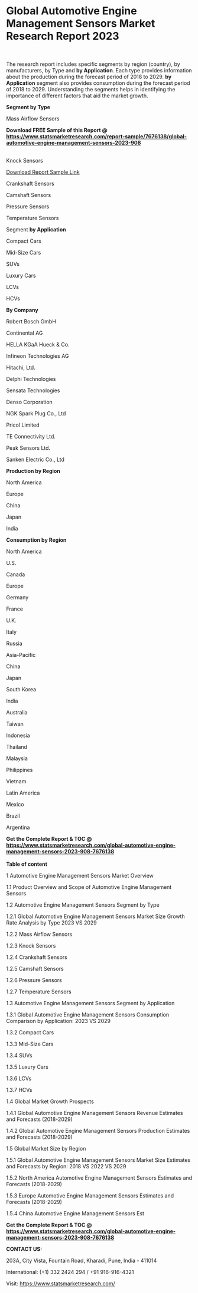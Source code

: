 <h1>Global Automotive Engine Management Sensors Market Research Report 2023</h1><br/><p>The research report includes specific segments by region (country), by manufacturers, by Type and <strong>by Application</strong>. Each type provides information about the production during the forecast period of 2018 to 2029. <strong>by Application</strong> segment also provides consumption during the forecast period of 2018 to 2029. Understanding the segments helps in identifying the importance of different factors that aid the market growth.</p><p><strong>Segment by Type</strong></p><p>Mass Airflow Sensors</p><div><b>Download FREE Sample of this Report @ <a href="https://www.statsmarketresearch.com/download-free-sample/7676138/global-automotive-engine-management-sensors-2023-908">https://www.statsmarketresearch.com/report-sample/7676138/global-automotive-engine-management-sensors-2023-908</a></b></div><br><p>Knock Sensors</p><p><a href="https://www.statsmarketresearch.com/download-free-sample/7676138/global-automotive-engine-management-sensors-2023-908">Download Report Sample Link</a></p><p>Crankshaft Sensors</p><p>Camshaft Sensors</p><p>Pressure Sensors</p><p>Temperature Sensors</p><p>Segment <strong>by Application</strong></p><p>Compact Cars</p><p>Mid-Size Cars</p><p>SUVs</p><p>Luxury Cars</p><p>LCVs</p><p>HCVs</p><p><strong>By Company</strong></p><p>Robert Bosch GmbH</p><p>Continental AG</p><p>HELLA KGaA Hueck & Co.</p><p>Infineon Technologies AG</p><p>Hitachi, Ltd.</p><p>Delphi Technologies</p><p>Sensata Technologies</p><p>Denso Corporation</p><p>NGK Spark Plug Co., Ltd</p><p>Pricol Limited</p><p>TE Connectivity Ltd.</p><p>Peak Sensors Ltd.</p><p>Sanken Electric Co., Ltd</p><p><strong>Production by Region</strong></p><p>North America</p><p>Europe</p><p>China</p><p>Japan</p><p>India</p><p><strong>Consumption by Region</strong></p><p>North America</p><p>U.S.</p><p>Canada</p><p>Europe</p><p>Germany</p><p>France</p><p>U.K.</p><p>Italy</p><p>Russia</p><p>Asia-Pacific</p><p>China</p><p>Japan</p><p>South Korea</p><p>India</p><p>Australia</p><p>Taiwan</p><p>Indonesia</p><p>Thailand</p><p>Malaysia</p><p>Philippines</p><p>Vietnam</p><p>Latin America</p><p>Mexico</p><p>Brazil</p><p>Argentina</p><div><b>Get the Complete Report & TOC @ <a href="https://www.statsmarketresearch.com/global-automotive-engine-management-sensors-2023-908-7676138">https://www.statsmarketresearch.com/global-automotive-engine-management-sensors-2023-908-7676138</a></b></div><br><b>Table of content</b><p>1 Automotive Engine Management Sensors Market Overview<br />
 
  1.1 Product Overview and Scope of Automotive Engine Management Sensors<br />
 
  1.2 Automotive Engine Management Sensors Segment by Type<br />
 
  1.2.1 Global Automotive Engine Management Sensors Market Size Growth Rate Analysis by Type 2023 VS 2029<br />
 
  1.2.2 Mass Airflow Sensors<br />
 
  1.2.3 Knock Sensors<br />
 
  1.2.4 Crankshaft Sensors<br />
 
  1.2.5 Camshaft Sensors<br />
 
  1.2.6 Pressure Sensors<br />
 
  1.2.7 Temperature Sensors<br />
 
  1.3 Automotive Engine Management Sensors Segment by Application<br />
 
  1.3.1 Global Automotive Engine Management Sensors Consumption Comparison by Application: 2023 VS 2029<br />
 
  1.3.2 Compact Cars<br />
 
  1.3.3 Mid-Size Cars<br />
 
  1.3.4 SUVs<br />
 
  1.3.5 Luxury Cars<br />
 
  1.3.6 LCVs<br />
 
  1.3.7 HCVs<br />
 
  1.4 Global Market Growth Prospects<br />
 
  1.4.1 Global Automotive Engine Management Sensors Revenue Estimates and Forecasts (2018-2029)<br />
 
  1.4.2 Global Automotive Engine Management Sensors Production Estimates and Forecasts (2018-2029)<br />
 
  1.5 Global Market Size by Region<br />
 
  1.5.1 Global Automotive Engine Management Sensors Market Size Estimates and Forecasts by Region: 2018 VS 2022 VS 2029<br />
 
  1.5.2 North America Automotive Engine Management Sensors Estimates and Forecasts (2018-2029)<br />
 
  1.5.3 Europe Automotive Engine Management Sensors Estimates and Forecasts (2018-2029)<br />
 
  1.5.4 China Automotive Engine Management Sensors Est<br><div><b>Get the Complete Report & TOC @ <a href="https://www.statsmarketresearch.com/global-automotive-engine-management-sensors-2023-908-7676138">https://www.statsmarketresearch.com/global-automotive-engine-management-sensors-2023-908-7676138</a></b></div></p>
 
 <b>CONTACT US:</b><br>
 
 203A, City Vista, Fountain Road, Kharadi, Pune, India - 411014 <br>
 
 International: (+1) 332 2424 294 / +91 916-916-4321<br>
 
 Visit: <a href="https://www.statsmarketresearch.com/">https://www.statsmarketresearch.com/</a>
 
 <br>